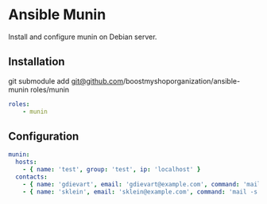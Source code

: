 Ansible Munin
=============

Install and configure munin on Debian server.

Installation
------------

git submodule add git@github.com/boostmyshoporganization/ansible-munin roles/munin

```yaml
roles:
    - munin
```

Configuration
-------------

```yaml
munin:
  hosts:
    - { name: 'test', group: 'test', ip: 'localhost' }
  contacts:
    - { name: 'gdievart', email: 'gdievart@example.com', command: 'mail -s "Munin notif ${var:host}"' }
    - { name: 'sklein', email: 'sklein@example.com', command: 'mail -s "Munin notif ${var:host}"' }
```